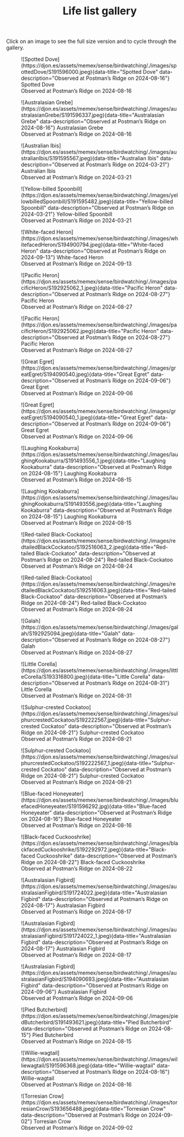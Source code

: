 ﻿---
tags: birdwatching, birding
title: Life list gallery
type: birds
---
Click on an image to see the full size version and to cycle through the gallery.


<figure markdown>
  ![Spotted Dove](https://djon.es/assets/memex/sense/birdwatching/./images/spottedDove/S191596000.jpeg){data-title="Spotted Dove" data-description="Observed at Postman’s Ridge on 2024-08-16"}
  <caption>Spotted Dove<br />Observed at Postman’s Ridge on 2024-08-16</caption>
</figure>

<figure markdown>
  ![Australasian Grebe](https://djon.es/assets/memex/sense/birdwatching/./images/australasianGrebe/S191596337.jpeg){data-title="Australasian Grebe" data-description="Observed at Postman’s Ridge on 2024-08-16"}
  <caption>Australasian Grebe<br />Observed at Postman’s Ridge on 2024-08-16</caption>
</figure>

<figure markdown>
  ![Australian Ibis](https://djon.es/assets/memex/sense/birdwatching/./images/australianIbis/S191595567.jpeg){data-title="Australian Ibis" data-description="Observed at Postman’s Ridge on 2024-03-21"}
  <caption>Australian Ibis<br />Observed at Postman’s Ridge on 2024-03-21</caption>
</figure>

<figure markdown>
  ![Yellow-billed Spoonbill](https://djon.es/assets/memex/sense/birdwatching/./images/yellowbilledSpoonbill/S191595482.jpeg){data-title="Yellow-billed Spoonbill" data-description="Observed at Postman’s Ridge on 2024-03-21"}
  <caption>Yellow-billed Spoonbill<br />Observed at Postman’s Ridge on 2024-03-21</caption>
</figure>

<figure markdown>
  ![White-faced Heron](https://djon.es/assets/memex/sense/birdwatching/./images/whitefacedHeron/S194900794.jpeg){data-title="White-faced Heron" data-description="Observed at Postman’s Ridge on 2024-09-13"}
  <caption>White-faced Heron<br />Observed at Postman’s Ridge on 2024-09-13</caption>
</figure>

<figure markdown>
  ![Pacific Heron](https://djon.es/assets/memex/sense/birdwatching/./images/pacificHeron/S192925062_1.jpeg){data-title="Pacific Heron" data-description="Observed at Postman’s Ridge on 2024-08-27"}
  <caption>Pacific Heron<br />Observed at Postman’s Ridge on 2024-08-27</caption>
</figure>

<figure markdown>
  ![Pacific Heron](https://djon.es/assets/memex/sense/birdwatching/./images/pacificHeron/S192925062.jpeg){data-title="Pacific Heron" data-description="Observed at Postman’s Ridge on 2024-08-27"}
  <caption>Pacific Heron<br />Observed at Postman’s Ridge on 2024-08-27</caption>
</figure>

<figure markdown>
  ![Great Egret](https://djon.es/assets/memex/sense/birdwatching/./images/greatEgret/S194090540.jpeg){data-title="Great Egret" data-description="Observed at Postman’s Ridge on 2024-09-06"}
  <caption>Great Egret<br />Observed at Postman’s Ridge on 2024-09-06</caption>
</figure>

<figure markdown>
  ![Great Egret](https://djon.es/assets/memex/sense/birdwatching/./images/greatEgret/S194090540_1.jpeg){data-title="Great Egret" data-description="Observed at Postman’s Ridge on 2024-09-06"}
  <caption>Great Egret<br />Observed at Postman’s Ridge on 2024-09-06</caption>
</figure>

<figure markdown>
  ![Laughing Kookaburra](https://djon.es/assets/memex/sense/birdwatching/./images/laughingKookaburra/S191493556_1.jpeg){data-title="Laughing Kookaburra" data-description="Observed at Postman’s Ridge on 2024-08-15"}
  <caption>Laughing Kookaburra<br />Observed at Postman’s Ridge on 2024-08-15</caption>
</figure>

<figure markdown>
  ![Laughing Kookaburra](https://djon.es/assets/memex/sense/birdwatching/./images/laughingKookaburra/S191493556.jpeg){data-title="Laughing Kookaburra" data-description="Observed at Postman’s Ridge on 2024-08-15"}
  <caption>Laughing Kookaburra<br />Observed at Postman’s Ridge on 2024-08-15</caption>
</figure>

<figure markdown>
  ![Red-tailed Black-Cockatoo](https://djon.es/assets/memex/sense/birdwatching/./images/redtailedBlackCockatoo/S192516063_2.jpeg){data-title="Red-tailed Black-Cockatoo" data-description="Observed at Postman’s Ridge on 2024-08-24"}
  <caption>Red-tailed Black-Cockatoo<br />Observed at Postman’s Ridge on 2024-08-24</caption>
</figure>

<figure markdown>
  ![Red-tailed Black-Cockatoo](https://djon.es/assets/memex/sense/birdwatching/./images/redtailedBlackCockatoo/S192516063.jpeg){data-title="Red-tailed Black-Cockatoo" data-description="Observed at Postman’s Ridge on 2024-08-24"}
  <caption>Red-tailed Black-Cockatoo<br />Observed at Postman’s Ridge on 2024-08-24</caption>
</figure>

<figure markdown>
  ![Galah](https://djon.es/assets/memex/sense/birdwatching/./images/galah/S192925094.jpeg){data-title="Galah" data-description="Observed at Postman’s Ridge on 2024-08-27"}
  <caption>Galah<br />Observed at Postman’s Ridge on 2024-08-27</caption>
</figure>

<figure markdown>
  ![Little Corella](https://djon.es/assets/memex/sense/birdwatching/./images/littleCorella/S193316800.jpeg){data-title="Little Corella" data-description="Observed at Postman’s Ridge on 2024-08-31"}
  <caption>Little Corella<br />Observed at Postman’s Ridge on 2024-08-31</caption>
</figure>

<figure markdown>
  ![Sulphur-crested Cockatoo](https://djon.es/assets/memex/sense/birdwatching/./images/sulphurcrestedCockatoo/S192222567.jpeg){data-title="Sulphur-crested Cockatoo" data-description="Observed at Postman’s Ridge on 2024-08-21"}
  <caption>Sulphur-crested Cockatoo<br />Observed at Postman’s Ridge on 2024-08-21</caption>
</figure>

<figure markdown>
  ![Sulphur-crested Cockatoo](https://djon.es/assets/memex/sense/birdwatching/./images/sulphurcrestedCockatoo/S192222567_1.jpeg){data-title="Sulphur-crested Cockatoo" data-description="Observed at Postman’s Ridge on 2024-08-21"}
  <caption>Sulphur-crested Cockatoo<br />Observed at Postman’s Ridge on 2024-08-21</caption>
</figure>

<figure markdown>
  ![Blue-faced Honeyeater](https://djon.es/assets/memex/sense/birdwatching/./images/bluefacedHoneyeater/S191596292.jpg){data-title="Blue-faced Honeyeater" data-description="Observed at Postman’s Ridge on 2024-08-16"}
  <caption>Blue-faced Honeyeater<br />Observed at Postman’s Ridge on 2024-08-16</caption>
</figure>

<figure markdown>
  ![Black-faced Cuckooshrike](https://djon.es/assets/memex/sense/birdwatching/./images/blackfacedCuckooshrike/S192292972.jpeg){data-title="Black-faced Cuckooshrike" data-description="Observed at Postman’s Ridge on 2024-08-22"}
  <caption>Black-faced Cuckooshrike<br />Observed at Postman’s Ridge on 2024-08-22</caption>
</figure>

<figure markdown>
  ![Australasian Figbird](https://djon.es/assets/memex/sense/birdwatching/./images/australasianFigbird/S191724022.jpeg){data-title="Australasian Figbird" data-description="Observed at Postman’s Ridge on 2024-08-17"}
  <caption>Australasian Figbird<br />Observed at Postman’s Ridge on 2024-08-17</caption>
</figure>

<figure markdown>
  ![Australasian Figbird](https://djon.es/assets/memex/sense/birdwatching/./images/australasianFigbird/S191724022_1.jpeg){data-title="Australasian Figbird" data-description="Observed at Postman’s Ridge on 2024-08-17"}
  <caption>Australasian Figbird<br />Observed at Postman’s Ridge on 2024-08-17</caption>
</figure>

<figure markdown>
  ![Australasian Figbird](https://djon.es/assets/memex/sense/birdwatching/./images/australasianFigbird/S194090693.jpeg){data-title="Australasian Figbird" data-description="Observed at Postman’s Ridge on 2024-09-06"}
  <caption>Australasian Figbird<br />Observed at Postman’s Ridge on 2024-09-06</caption>
</figure>

<figure markdown>
  ![Pied Butcherbird](https://djon.es/assets/memex/sense/birdwatching/./images/piedButcherbird/S191493621.jpeg){data-title="Pied Butcherbird" data-description="Observed at Postman’s Ridge on 2024-08-15"}
  <caption>Pied Butcherbird<br />Observed at Postman’s Ridge on 2024-08-15</caption>
</figure>

<figure markdown>
  ![Willie-wagtail](https://djon.es/assets/memex/sense/birdwatching/./images/williewagtail/S191596368.jpeg){data-title="Willie-wagtail" data-description="Observed at Postman’s Ridge on 2024-08-16"}
  <caption>Willie-wagtail<br />Observed at Postman’s Ridge on 2024-08-16</caption>
</figure>

<figure markdown>
  ![Torresian Crow](https://djon.es/assets/memex/sense/birdwatching/./images/torresianCrow/S193656488.jpeg){data-title="Torresian Crow" data-description="Observed at Postman’s Ridge on 2024-09-02"}
  <caption>Torresian Crow<br />Observed at Postman’s Ridge on 2024-09-02</caption>
</figure>